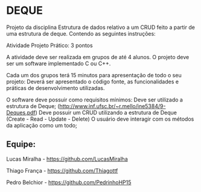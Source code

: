 # DEQUE
Projeto da disciplina Estrutura de dados relativo a um CRUD feito a partir de uma estrutura de deque. Contendo as seguintes instruções:

Atividade Projeto Prático: 3 pontos

A atividade deve ser realizada em grupos de até 4 alunos. O projeto deve ser um software implementado C ou C++.

Cada um dos grupos terá 15 minutos para apresentação de todo o seu projeto:
Deverá ser apresentado o código fonte, as funcionalidades e práticas de desenvolvimento utilizadas.

O software deve possuir como requisitos mínimos:
Deve ser utilizado a estrutura de Deque; (http://www.inf.ufsc.br/~r.mello/ine5384/9-Deques.pdf)
Deve possuir um CRUD utilizando a estrutura de Deque (Create - Read - Update - Delete)
O usuário deve interagir com os métodos da aplicação como um todo;

## Equipe:    

Lucas Miralha - https://github.com/LucasMiralha

Thiago França - https://github.com/Thiagottf

Pedro Belchior - https://github.com/PedrinhoHP15
